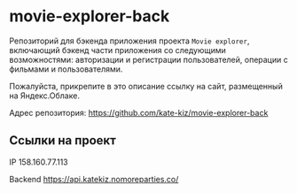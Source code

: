 # movie-explorer-back
Репозиторий для бэкенда приложения проекта `Movie explorer`, включающий бэкенд части приложения со следующими возможностями: авторизации и регистрации пользователей, операции с фильмами и пользователями.
  
Пожалуйста, прикрепите в это описание ссылку на сайт, размещенный на Яндекс.Облаке.

Адрес репозитория: https://github.com/kate-kiz/movie-explorer-back

## Ссылки на проект

IP 158.160.77.113

Backend https://api.katekiz.nomoreparties.co/

